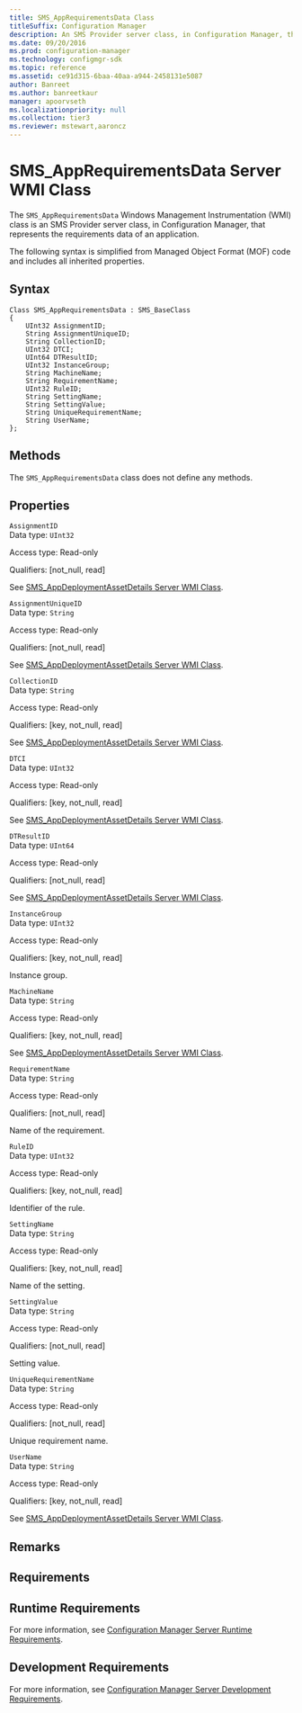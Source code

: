 ```yaml
---
title: SMS_AppRequirementsData Class
titleSuffix: Configuration Manager
description: An SMS Provider server class, in Configuration Manager, that represents the requirements data of an application.
ms.date: 09/20/2016
ms.prod: configuration-manager
ms.technology: configmgr-sdk
ms.topic: reference
ms.assetid: ce91d315-6baa-40aa-a944-2458131e5087
author: Banreet
ms.author: banreetkaur
manager: apoorvseth
ms.localizationpriority: null
ms.collection: tier3
ms.reviewer: mstewart,aaroncz 
---
```

# SMS_AppRequirementsData Server WMI Class
The `SMS_AppRequirementsData` Windows Management Instrumentation (WMI) class is an SMS Provider server class, in Configuration Manager, that represents the requirements data of an application.  

 The following syntax is simplified from Managed Object Format (MOF) code and includes all inherited properties.  

## Syntax  

```  
Class SMS_AppRequirementsData : SMS_BaseClass  
{  
    UInt32 AssignmentID;  
    String AssignmentUniqueID;  
    String CollectionID;  
    UInt32 DTCI;  
    UInt64 DTResultID;  
    UInt32 InstanceGroup;  
    String MachineName;  
    String RequirementName;  
    UInt32 RuleID;  
    String SettingName;  
    String SettingValue;  
    String UniqueRequirementName;  
    String UserName;  
};  
```  

## Methods  
 The `SMS_AppRequirementsData` class does not define any methods.  

## Properties  
 `AssignmentID`  
 Data type: `UInt32`  

 Access type: Read-only  

 Qualifiers: [not_null, read]  

 See [SMS_AppDeploymentAssetDetails Server WMI Class](../../../develop/reference/apps/sms_appdeploymentassetdetails-server-wmi-class.md).  

 `AssignmentUniqueID`  
 Data type: `String`  

 Access type: Read-only  

 Qualifiers: [not_null, read]  

 See [SMS_AppDeploymentAssetDetails Server WMI Class](../../../develop/reference/apps/sms_appdeploymentassetdetails-server-wmi-class.md).  

 `CollectionID`  
 Data type: `String`  

 Access type: Read-only  

 Qualifiers: [key, not_null, read]  

 See [SMS_AppDeploymentAssetDetails Server WMI Class](../../../develop/reference/apps/sms_appdeploymentassetdetails-server-wmi-class.md).  

 `DTCI`  
 Data type: `UInt32`  

 Access type: Read-only  

 Qualifiers: [key, not_null, read]  

 See [SMS_AppDeploymentAssetDetails Server WMI Class](../../../develop/reference/apps/sms_appdeploymentassetdetails-server-wmi-class.md).  

 `DTResultID`  
 Data type: `UInt64`  

 Access type: Read-only  

 Qualifiers: [not_null, read]  

 See [SMS_AppDeploymentAssetDetails Server WMI Class](../../../develop/reference/apps/sms_appdeploymentassetdetails-server-wmi-class.md).  

 `InstanceGroup`  
 Data type: `UInt32`  

 Access type: Read-only  

 Qualifiers: [key, not_null, read]  

 Instance group.  

 `MachineName`  
 Data type: `String`  

 Access type: Read-only  

 Qualifiers: [key, not_null, read]  

 See [SMS_AppDeploymentAssetDetails Server WMI Class](../../../develop/reference/apps/sms_appdeploymentassetdetails-server-wmi-class.md).  

 `RequirementName`  
 Data type: `String`  

 Access type: Read-only  

 Qualifiers: [not_null, read]  

 Name of the requirement.  

 `RuleID`  
 Data type: `UInt32`  

 Access type: Read-only  

 Qualifiers: [key, not_null, read]  

 Identifier of the rule.  

 `SettingName`  
 Data type: `String`  

 Access type: Read-only  

 Qualifiers: [key, not_null, read]  

 Name of the setting.  

 `SettingValue`  
 Data type: `String`  

 Access type: Read-only  

 Qualifiers: [not_null, read]  

 Setting value.  

 `UniqueRequirementName`  
 Data type: `String`  

 Access type: Read-only  

 Qualifiers: [not_null, read]  

 Unique requirement name.  

 `UserName`  
 Data type: `String`  

 Access type: Read-only  

 Qualifiers: [key, not_null, read]  

 See [SMS_AppDeploymentAssetDetails Server WMI Class](../../../develop/reference/apps/sms_appdeploymentassetdetails-server-wmi-class.md).  

## Remarks  

## Requirements  

## Runtime Requirements  
 For more information, see [Configuration Manager Server Runtime Requirements](../../../develop/core/reqs/server-runtime-requirements.md).  

## Development Requirements  
 For more information, see [Configuration Manager Server Development Requirements](../../../develop/core/reqs/server-development-requirements.md).  
